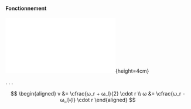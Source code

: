 #### Fonctionnement

<!--Commençons par étudier les robots mobiles les plus simples: les robots différentiels.-->
<!--Ces robots ont principalement deux roues parallèles dont la vitesse est commandée indépendamment.-->

![Exemple de robot mobile différentiel (2,0)](tikz/differentiel.pdf){height=4cm}

. . .

$$
\begin{aligned}
v &= \cfrac{ω_r + ω_l}{2} \cdot r \\
ω &= \cfrac{ω_r - ω_l}{l} \cdot r
\end{aligned}
$$

<!--On peut donc contrôler indépendemment leurs vitesse linéaire et angulaire.-->
